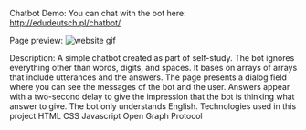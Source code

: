 Chatbot
Demo:
You can chat with the bot here: http://edudeutsch.pl/chatbot/

Page preview:
![website gif](https://media.giphy.com/media/v1.Y2lkPTc5MGI3NjExYmY2ODM1ZTdmYTY1ZTJmOTk1MTM1ZGUyYjU2MjA2NjhhYjEzMWUyMyZlcD12MV9pbnRlcm5hbF9naWZzX2dpZklkJmN0PWc/x8L5NHPIHrQW7DNYiL/giphy.gif)

Description:
A simple chatbot created as part of self-study. The bot ignores everything other than words, digits, and spaces. It bases on arrays of arrays that include utterances and the answers. The page presents a dialog field where you can see the messages of the bot and the user. Answers appear with a two-second delay to give the impression that the bot is thinking what answer to give. The bot only understands English.
Technologies used in this project
HTML
CSS
Javascript
Open Graph Protocol